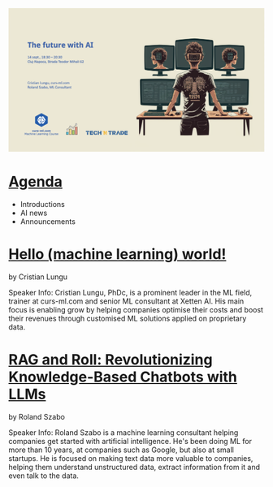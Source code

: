 ![poster.png](session_1_poster.png)

# [Agenda](Agenda.pdf)

* Introductions
* AI news
* Announcements

# [Hello (machine learning) world!](hello_%28machine%20learning%29_world.pdf)
by Cristian Lungu

Speaker Info: Cristian Lungu, PhDc, is a prominent leader in the ML field,  trainer at curs-ml.com and senior ML  consultant at Xetten AI. His main focus is enabling grow by helping companies optimise their costs and boost their revenues through customised ML solutions applied on proprietary data.


# [RAG and Roll: Revolutionizing Knowledge-Based Chatbots with LLMs](...)
by Roland Szabo

Speaker Info: Roland Szabo is a machine learning consultant helping companies get started with artificial intelligence. He's been doing ML for more than 10 years, at companies such as Google, but also at small startups. He is focused on making text data more valuable to companies, helping them understand unstructured data, extract information from it and even talk to the data.